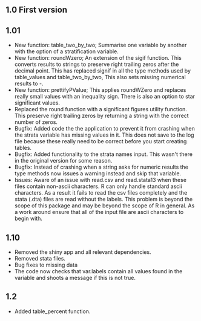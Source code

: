 ## 1.0 	First version
## 1.01 	
* New function: table_two_by_two; Summarise one variable by another with the option of a stratification variable.
* New function: roundWzero; An extension of the sigif function. This converts results to strings to preserve right trailing zeros after the decimal point. This has replaced signif in all the type methods used by table_values and table_two_by_two, This also sets missing numerical results to -.
* New function: prettifyPValue; This applies roundWZero and replaces really small values with an inequality sign. There is also an option to star significant values.
* Replaced the round function with a significant figures utility function. This preserve right trailing zeros by returning a string with the correct number of zeros.
*  Bugfix: Added code the the application to prevent it from crashing when the strata variable has missing values in it. This does not save to the log file because these really need to be correct before you start creating tables.
* Bugfix: Added functionality to the strata names input. This wasn't there in the original version for some reason.
* Bugfix: Instead of crashing when a string asks for numeric results the type methods now issues a warning instead and skip that variable.
* Issues: Aware of an issue with read.csv and read.stata13 when these files contain non-ascii characters. R can only handle standard ascii characters. As a result it fails to read the csv files completely and the stata (.dta) files are read without the labels. This problem is beyond the scope of this package and may be beyond the scope of R in general. As a work around ensure that all of the input file are ascii characters to begin with.

## 1.10
* Removed the shiny app and all relevant dependencies.
* Removed stata files.
* Bug fixes to missing data
* The code now checks that var.labels contain all values found in the variable and shoots a message if this is not true.

## 1.2
* Added table_percent function.